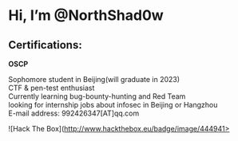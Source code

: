 # Hi, I’m @NorthShad0w
## Certifications:
**OSCP**

Sophomore student in Beijing(will graduate in 2023)  
CTF & pen-test enthusiast  
Currently learning bug-bounty-hunting and Red Team  
looking for internship jobs about infosec in Beijing or Hangzhou  
E-mail address: 992426347[AT]qq.com  

![Hack The Box](http://www.hackthebox.eu/badge/image/444941>
